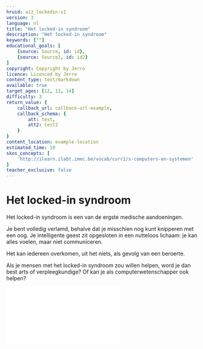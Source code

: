 ```yaml
---
hruid: aiz_lockedin-v1
version: 3
language: nl
title: "Het locked-in syndroom"
description: "Het locked-in syndroom"
keywords: [""]
educational_goals: [
    {source: Source, id: id}, 
    {source: Source2, id: id2}
]
copyright: Copyright by Jerro
licence: Licenced by Jerro
content_type: text/markdown
available: true
target_ages: [12, 13, 14]
difficulty: 3
return_value: {
    callback_url: callback-url-example,
    callback_schema: {
        att: test,
        att2: test2
    }
}
content_location: example-location
estimated_time: 10
skos_concepts: [
    'http://ilearn.ilabt.imec.be/vocab/curr1/s-computers-en-systemen'
]
teacher_exclusive: false
---
```


# Het locked-in syndroom 
Het locked-in syndroom is een van de ergste medische aandoeningen.

Je bent volledig verlamd, behalve dat je misschien nog kunt knipperen met een oog. Je intelligente geest zit opgesloten in een nutteloos lichaam: je kan alles voelen, maar niet communiceren. 

Het kan iedereen overkomen, uit het niets, als gevolg van een beroerte. 

Als je mensen met het locked-in syndroom zou willen helpen, word je dan best arts of verpleegkundige? Of kan je als computerwetenschapper ook helpen? 

![](@pdf/lockedin.pdf)
